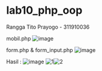 # lab10_php_oop

Rangga Tito Prayogo - 311910036


mobil.php
![image](https://user-images.githubusercontent.com/46300525/120909832-7764dd80-c6a3-11eb-885d-ad6a6997bf30.png)

form.php & form_input.php
![image](https://user-images.githubusercontent.com/46300525/120909841-8b104400-c6a3-11eb-965c-84d7e3694a98.png)

Hasil :
![image](https://user-images.githubusercontent.com/46300525/120909799-08878480-c6a3-11eb-8d84-67bb3bb9a96e.png)
![1](https://user-images.githubusercontent.com/46300525/120909817-3ec50400-c6a3-11eb-89af-b6fd7d3ac614.png)![2](https://user-images.githubusercontent.com/46300525/120909822-5bf9d280-c6a3-11eb-9302-3a4d2a6d0cab.png)

